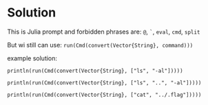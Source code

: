 # Solution

This is Julia prompt and forbidden phrases are: `@`, `` ` ``, `eval`, `cmd`, `split`

But wi still can use:
`run(Cmd(convert(Vector{String}, command)))`

example solution:

`println(run(Cmd(convert(Vector{String}, ["ls", "-al"]))))`

`println(run(Cmd(convert(Vector{String}, ["ls", "..", "-al"]))))`

`println(run(Cmd(convert(Vector{String}, ["cat", "../.flag"]))))`
